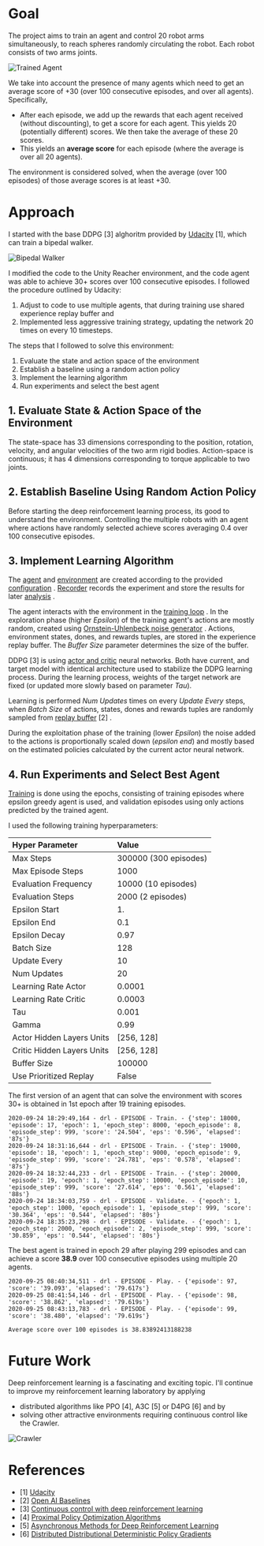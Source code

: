 [//]: # (Image References)

[image1]: https://user-images.githubusercontent.com/10624937/43851024-320ba930-9aff-11e8-8493-ee547c6af349.gif "Trained Agent"
[image2]: https://user-images.githubusercontent.com/10624937/42135608-be87357e-7d12-11e8-8eca-e6d5fabdba6b.gif "Bipedal Walker"
[image3]: https://user-images.githubusercontent.com/10624937/43851646-d899bf20-9b00-11e8-858c-29b5c2c94ccc.png "Crawler"

# Goal

The project aims to train an agent and control 20 robot arms simultaneously, to reach spheres randomly circulating the robot.
Each robot consists of two arms joints.

![Trained Agent][image1]

We take into account the presence of many agents which need to get an average score of +30 (over 100 consecutive episodes, and over all agents).  Specifically,
- After each episode, we add up the rewards that each agent received (without discounting), to get a score for each agent. This yields 20 (potentially different) scores.  We then take the average of these 20 scores. 
- This yields an **average score** for each episode (where the average is over all 20 agents).

The environment is considered solved, when the average (over 100 episodes) of those average scores is at least +30. 

# Approach

I started with the base DDPG [3] alghoritm provided by [Udacity](https://github.com/udacity/deep-reinforcement-learning/tree/master/ddpg-bipedal)
[1], which can train a bipedal walker.
 

![Bipedal Walker][image2]

I modified the code to the Unity Reacher environment, and the code agent was able to achieve 30+ scores over 100 consecutive episodes.
I followed the procedure outlined by Udacity:

1. Adjust to code to use multiple agents, that during training use shared experience replay buffer and
2. Implemented less aggressive training strategy, updating the network 20 times on every 10 timesteps.

The steps that I followed to solve this environment:

1. Evaluate the state and action space of the environment
2. Establish a baseline using a random action policy
3. Implement the learning algorithm
4. Run experiments and select the best agent

## 1. Evaluate State & Action Space of the Environment

The state-space has 33 dimensions corresponding to the position, rotation, velocity, and angular velocities of the two arm rigid bodies.
Action-space is continuous; it has 4 dimensions corresponding to torque applicable to two joints.

## 2. Establish Baseline Using Random Action Policy

Before starting the deep reinforcement learning process, its good to understand the environment. Controlling the 
multiple robots with an agent where actions have randomly selected achieve scores averaging 0.4 over 100 consecutive episodes.
 
## 3. Implement Learning Algorithm

The
[agent](https://github.com/miharothl/lab-drlnd-robot/blob/master/drl/agent/ddpg_agent.py)
and 
[environment](https://github.com/miharothl/lab-drlnd-robot/blob/master/drl/env/unity_multiple_env.py)
are created according to the provided
[configuration](https://github.com/miharothl/lab-drlnd-robot/blob/master/drl/experiment/configuration.py)
.
[Recorder](https://github.com/miharothl/lab-drlnd-robot/blob/master/drl/experiment/recorder.py)
records the experiment and store the results for later
[analysis](https://github.com/miharothl/lab-drlnd-robot/blob/master/rlab-analysis.ipynb)
.

The agent interacts with the environment in the
[training loop](https://github.com/miharothl/lab-drlnd-robot/blob/master/drl/experiment/train/master_trainer.py)
.
In the exploration phase (higher *Epsilon*) of the training
agent's actions are mostly random, created using 
[Ornstein-Uhlenbeck noise generator](https://github.com/miharothl/lab-drlnd-robot/blob/master/drl/agent/tools/ou_noise.py)
. Actions, environment states, dones, and rewards tuples, are stored in the experience
replay buffer. The *Buffer Size* parameter determines the size of the buffer.

DDPG [3] is using 
[actor and critic](https://github.com/miharothl/lab-drlnd-robot/blob/master/drl/model/ddpg_model.py)
neural networks. Both have current, and target model with identical architecture used to stabilize the DDPG learning process.
During the learning process, weights of the target network are fixed (or updated more slowly based on parameter *Tau*).

Learning is performed *Num Updates* times on every *Update Every* steps, when *Batch Size* of actions, states, dones and rewards tuples are
randomly sampled from [replay buffer](https://github.com/miharothl/lab-drlnd-robot/blob/master/drl/agent/tools/replay_buffer.py) [2]
.

During the exploitation phase of the training (lower *Epsilon*) the noise added to the actions is proportionally scaled down (*epsilon end*)
and mostly based on the estimated policies calculated by the current actor neural network.

## 4. Run Experiments and Select Best Agent

[Training](https://github.com/miharothl/lab-drlnd-robot/blob/master/rlab-continous-control.ipynb)
is done using the epochs, consisting of training episodes where epsilon greedy agent is used,
and validation episodes using only actions predicted by the trained agent.
 
I used the following training hyperparameters:

|Hyper Parameter            |Value                 |
|:---                       |:---                  |
|Max Steps                  |300000 (300 episodes) |
|Max Episode Steps          |1000                  |
|Evaluation Frequency       |10000  (10 episodes)  |
|Evaluation Steps           |2000   (2 episodes)   |
|Epsilon Start              |1.                    |
|Epsilon End                |0.1                   |
|Epsilon Decay              |0.97                  |
|Batch Size                 |128                   |
|Update Every               |10                    |
|Num Updates                |20                    |
|Learning Rate Actor        |0.0001                |
|Learning Rate Critic       |0.0003                |
|Tau                        |0.001                 |
|Gamma                      |0.99                  |
|Actor Hidden Layers Units  |[256, 128]            |
|Critic Hidden Layers Units |[256, 128]            |
|Buffer Size                |100000                |
|Use Prioritized Replay     | False                |

The first version of an agent that can solve the environment with scores 30+ is obtained in 1st epoch after 19 training episodes. 

```
2020-09-24 18:29:49,164 - drl - EPISODE - Train. - {'step': 18000, 'episode': 17, 'epoch': 1, 'epoch_step': 8000, 'epoch_episode': 8, 'episode_step': 999, 'score': '24.504', 'eps': '0.596', 'elapsed': '87s'}
2020-09-24 18:31:16,644 - drl - EPISODE - Train. - {'step': 19000, 'episode': 18, 'epoch': 1, 'epoch_step': 9000, 'epoch_episode': 9, 'episode_step': 999, 'score': '24.781', 'eps': '0.578', 'elapsed': '87s'}
2020-09-24 18:32:44,233 - drl - EPISODE - Train. - {'step': 20000, 'episode': 19, 'epoch': 1, 'epoch_step': 10000, 'epoch_episode': 10, 'episode_step': 999, 'score': '27.614', 'eps': '0.561', 'elapsed': '88s'}
2020-09-24 18:34:03,759 - drl - EPISODE - Validate. - {'epoch': 1, 'epoch_step': 1000, 'epoch_episode': 1, 'episode_step': 999, 'score': '30.364', 'eps': '0.544', 'elapsed': '80s'}
2020-09-24 18:35:23,298 - drl - EPISODE - Validate. - {'epoch': 1, 'epoch_step': 2000, 'epoch_episode': 2, 'episode_step': 999, 'score': '30.859', 'eps': '0.544', 'elapsed': '80s'}
```

The best agent is trained in epoch 29 after playing 299 episodes and can achieve a score **38.9** over 100 consecutive episodes using multiple 20 agents.

```
2020-09-25 08:40:34,511 - drl - EPISODE - Play. - {'episode': 97, 'score': '39.093', 'elapsed': '79.617s'}
2020-09-25 08:41:54,146 - drl - EPISODE - Play. - {'episode': 98, 'score': '38.862', 'elapsed': '79.619s'}
2020-09-25 08:43:13,783 - drl - EPISODE - Play. - {'episode': 99, 'score': '38.480', 'elapsed': '79.619s'}

Average score over 100 episodes is 38.83892413188238
```

# Future Work

Deep reinforcement learning is a fascinating and exciting topic. I'll continue to improve my reinforcement learning
laboratory by applying
 * distributed algorithms like PPO [4], A3C [5] or D4PG [6] and by
 * solving other attractive environments requiring continuous control like the Crawler.

![Crawler][image3]

# References
  - [1] [Udacity](https://github.com/udacity/deep-reinforcement-learning)
  - [2] [Open AI Baselines](https://github.com/openai/baselines)
  - [3] [Continuous control with deep reinforcement learning](https://arxiv.org/abs/1509.02971)
  - [4] [Proximal Policy Optimization Algorithms](https://arxiv.org/pdf/1707.06347.pdf) 
  - [5] [Asynchronous Methods for Deep Reinforcement Learning](https://arxiv.org/pdf/1602.01783.pdf)
  - [6] [Distributed Distributional Deterministic Policy Gradients](https://openreview.net/pdf?id=SyZipzbCb)

